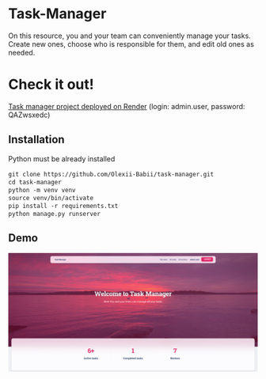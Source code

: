 # Task-Manager

On this resource, you and your team can conveniently manage your tasks. Create new ones, choose who is responsible for them, and edit old ones as needed.

# Check it out!

[Task manager project deployed on Render](https://task-manager-x9nu.onrender.com)
(login: admin.user,
password: QAZwsxedc)

## Installation

Python must be already installed

```shell
git clone https://github.com/Olexii-Babii/task-manager.git
cd task-manager
python -m venv venv
source venv/bin/activate
pip install -r requirements.txt
python manage.py runserver
```

## Demo

![Website interface](Home.png)
